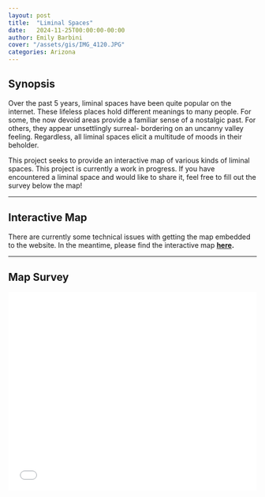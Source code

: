 ```yaml
---
layout: post
title:  "Liminal Spaces"
date:   2024-11-25T00:00:00-00:00
author: Emily Barbini
cover: "/assets/gis/IMG_4120.JPG"
categories: Arizona
---
```


<h2>Synopsis</h2>
<p>Over the past 5 years, liminal spaces have been quite popular on the internet. These lifeless places hold different meanings to many people. For some, the now devoid areas provide a familiar sense of a nostalgic past. For others, they appear unsettlingly surreal- bordering on an uncanny valley feeling. Regardless, all liminal spaces elicit a multitude of moods in their beholder.</p>  

<p>This project seeks to provide an interactive map of various kinds of liminal spaces. This project is currently a work in progress. If you have encountered a liminal space and would like to share it, feel free to fill out the survey below the map!</p>

<hr>

<h2>Interactive Map</h2>
There are currently some technical issues with getting the map embedded to the website. In the meantime, please find the interactive map <b><a href="https://uagis.maps.arcgis.com/apps/dashboards/de437c3a366a4f7a94306799f8e18fb6">here</a><b>. 
<hr>

<h2>Map Survey</h2>
<style>.embed-container {position: relative; height: 0; padding-bottom:80%; max-width: 100%;} .embed-container iframe, .embed-container object, .embed-container iframe{position: absolute; top: 0; left: 0; width: 100%; height: 100%;} small{position: absolute; z-index: 40; bottom: 0; margin-bottom: -15px;}</style><div class="embed-container"><iframe name="survey123webform" width="500" height="400" frameborder="0" marginheight="0" marginwidth="0" title="Liminal Space Submissions" src="//survey123.arcgis.com/share/b18c6c0a69f5434e9e8baf56fc500d5f" allow="geolocation https://survey123.arcgis.com; camera https://survey123.arcgis.com"></iframe></div><script>var survey123webform = document.getElementsByName('survey123webform')[0];window.addEventListener("message",e=>{if(e.data){var t=JSON.parse(e.data);["survey123:webform:formLoaded","survey123:onFormLoaded"].includes(t.event)&&t.contentHeight&&(survey123webform.parentNode.style.height=t.contentHeight+"px")&&(survey123webform.parentNode.style["padding-bottom"]="unset")}});</script>